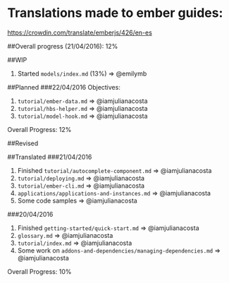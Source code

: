 # Translations made to ember guides:
https://crowdin.com/translate/emberjs/426/en-es

##Overall progress (21/04/2016): 12%

##WIP
1. Started `models/index.md` (13%) => @emilymb

##Planned
###22/04/2016
Objectives:

1. `tutorial/ember-data.md` => @iamjulianacosta
2. `tutorial/hbs-helper.md` => @iamjulianacosta
3. `tutorial/model-hook.md` => @iamjulianacosta

Overall Progress: 12%

##Revised

##Translated
###21/04/2016
1. Finished `tutorial/autocomplete-component.md` => @iamjulianacosta
2. `tutorial/deploying.md` => @iamjulianacosta
3. `tutorial/ember-cli.md` => @iamjulianacosta
4. `applications/applications-and-instances.md`  => @iamjulianacosta
5. Some code samples => @iamjulianacosta

###20/04/2016
1. Finished `getting-started/quick-start.md` => @iamjulianacosta
2. `glossary.md` => @iamjulianacosta
3. `tutorial/index.md` => @iamjulianacosta
4. Some work on `addons-and-dependencies/managing-dependencies.md` => @iamjulianacosta

Overall Progress: 10%
